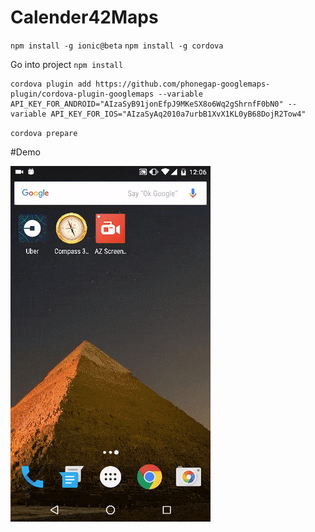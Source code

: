 # Calender42Maps 

```npm install -g ionic@beta```
```npm install -g cordova```

Go into project
```npm install```

```console
cordova plugin add https://github.com/phonegap-googlemaps-plugin/cordova-plugin-googlemaps --variable API_KEY_FOR_ANDROID="AIzaSyB91jonEfpJ9MKeSX8o6Wq2gShrnfF0bN0" --variable API_KEY_FOR_IOS="AIzaSyAq2010a7urbB1XvX1KL0yB68DojR2Tow4"
```

`cordova prepare`

#Demo

![alt tag](https://github.com/mmehmetAliIzci/calender42Maps/blob/master/demo.gif)



